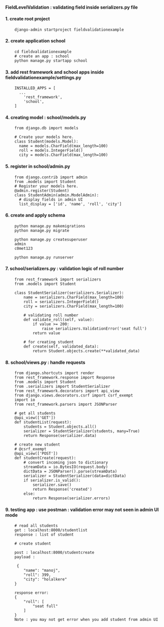 #### FieldLevelValidation : validating field inside serializers.py file


#### 1. create root project

        django-admin startproject fieldvalidationexample

#### 2. create application school

        cd fieldvalidationexample
        # create an app : school
        python manage.py startapp school


#### 3. add rest framework and school apps inside fieldvalidationexample/settings.py

        INSTALLED_APPS = [
          ...
            'rest_framework',
            'school',
        ]


#### 4. creating model : school/models.py


        from django.db import models

        # Create your models here.
        class Student(models.Model):
          name = models.CharField(max_length=100)
          roll = models.IntegerField()
          city = models.CharField(max_length=100)




#### 5. register in school/admin.py 

        from django.contrib import admin
        from .models import Student
        # Register your models here.
        @admin.register(Student)
        class StudentAdmin(admin.ModelAdmin):
          # display fields in admin UI
          list_display = ['id', 'name', 'roll', 'city']



#### 6. create and apply schema

        python manage.py makemigrations
        python manage.py migrate

        python manage.py createsuperuser
        admin 
        c0met123

        python manage.py runserver

#### 7. school/serializers.py : validation logic of roll number

        from rest_framework import serializers
        from .models import Student

        class StudentSerializer(serializers.Serializer):
            name = serializers.CharField(max_length=100)
            roll = serializers.IntegerField()
            city = serializers.CharField(max_length=100)

            # validating roll number
            def validate_roll(self, value):
                if value >= 200:
                    raise serializers.ValidationError('seat full')
                return value

            # for creating student
            def create(self, validated_data):
                return Student.objects.create(**validated_data)



#### 8. school/views.py : handle requests

        from django.shortcuts import render
        from rest_framework.response import Response
        from .models import Student
        from .serializers import StudentSerializer
        from rest_framework.decorators import api_view
        from django.views.decorators.csrf import csrf_exempt
        import io
        from rest_framework.parsers import JSONParser

        # get all students
        @api_view(['GET'])
        def studentList(request):
            students = Student.objects.all()
            serializer = StudentSerializer(students, many=True)
            return Response(serializer.data)

        # create new student
        # @csrf_exempt
        @api_view(['POST'])
        def studentCreate(request):
            # convert incoming json to dictionary
            streamData = io.BytesIO(request.body)
            dictData = JSONParser().parse(streamData)
            serializer = StudentSerializer(data=dictData)
            if serializer.is_valid():
                serializer.save()
                return Response('created')
            else:
                return Response(serializer.errors)





#### 9. testing app : use postman : validation error may not seen in admin UI mode

        # read all students
        get : localhost:8000/studentlist
        response : list of student 

        # create student
        
        post : localhost:8000/studentcreate
        payload : 

         {
            "name": "manoj",
            "roll": 399,
            "city": "holalkere"
        }

        response error: 
        {
            "roll": [
                "seat full"
            ]
        }
        Note : you may not get error when you add student from admin UI
